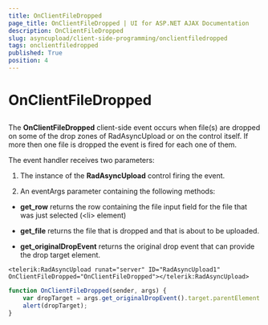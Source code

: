 ```yaml
---
title: OnClientFileDropped
page_title: OnClientFileDropped | UI for ASP.NET AJAX Documentation
description: OnClientFileDropped
slug: asyncupload/client-side-programming/onclientfiledropped
tags: onclientfiledropped
published: True
position: 4
---
```


# OnClientFileDropped

## 

The __OnClientFileDropped__ client-side event occurs when file(s) are dropped on some of the drop zones of RadAsyncUpload or on the control itself. If more then one file is dropped the event is fired for each one of them.

The event handler receives two parameters:

1. The instance of the __RadAsyncUpload__ control firing the event.

1. An eventArgs parameter containing the following methods:

* __get_row__ returns the row containing the file input field for the file that was just selected (\<li\> element)

* __get_file__ returns the file that is dropped and that is about to be uploaded.

* __get_originalDropEvent__ returns the original drop event that can provide the drop target element.

````ASPNET
<telerik:RadAsyncUpload runat="server" ID="RadAsyncUpload1" OnClientFileDropped="OnClientFileDropped"></telerik:RadAsyncUpload>
````

````JavaScript
function OnClientFileDropped(sender, args) {
	var dropTarget = args.get_originalDropEvent().target.parentElement.className;
	alert(dropTarget);
}
````


